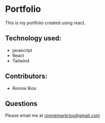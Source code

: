 # Portfolio
This is my portfolio created using react. 

## Technology used:
* javascript
* React
* Tailwind

## Contributors:
* Ronnie Rios

## Questions
Please email me at ronniemarkrios@gmail.com
